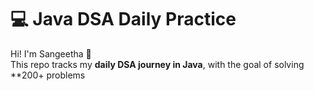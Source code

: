 # 💻 Java DSA Daily Practice

Hi! I'm Sangeetha 👋  
This repo tracks my **daily DSA journey in Java**, with the goal of solving **200+ problems
